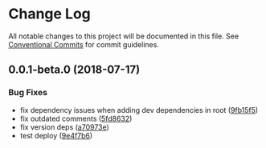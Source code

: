 # Change Log

All notable changes to this project will be documented in this file.
See [Conventional Commits](https://conventionalcommits.org) for commit guidelines.

<a name="0.0.1-beta.0"></a>
## 0.0.1-beta.0 (2018-07-17)


### Bug Fixes

* fix dependency issues when adding dev dependencies in root ([9fb15f5](https://github.com/overmindbots/discord-js-command-manager/commit/9fb15f5))
* fix outdated comments ([5fd8632](https://github.com/overmindbots/discord-js-command-manager/commit/5fd8632))
* fix version deps ([a70973e](https://github.com/overmindbots/discord-js-command-manager/commit/a70973e))
* test deploy ([9e4f7b6](https://github.com/overmindbots/discord-js-command-manager/commit/9e4f7b6))
